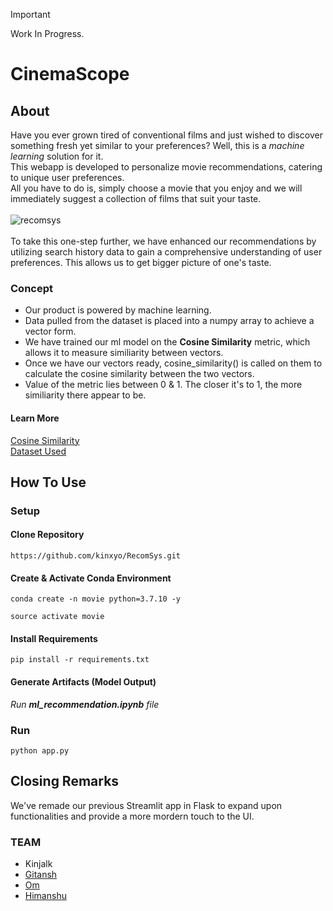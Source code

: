> [!IMPORTANT]
> Work In Progress.

# CinemaScope

## About
Have you ever grown tired of conventional films and just wished to discover something fresh yet similar to your preferences?
Well, this is a _machine learning_ solution for it.<br>
This webapp is developed to personalize movie recommendations, catering to unique user preferences.<br>
All you have to do is, simply choose a movie that you enjoy and we will immediately suggest a collection of films that suit your taste.
<br>
<br>
![recomsys](https://github.com/kinxyo/RecomSys/assets/90744941/07484206-dfcb-4ea9-babb-0edbc7bd1ab2)
<br>
<br>
To take this one-step further, we have enhanced our recommendations by utilizing search history data to gain a comprehensive understanding of user preferences. This allows us to get bigger picture of one's taste.
### Concept
- Our product is powered by machine learning. 
- Data pulled from the dataset is placed into a numpy array to achieve a vector form.
- We have trained our ml model on the **Cosine Similarity** metric, which allows it to measure similiarity between vectors.
- Once we have our vectors ready, cosine_similarity() is called on them to calculate the cosine similarity between the two vectors.
- Value of the metric lies between 0 & 1. The closer it's to 1, the more similiarity there appear to be.

#### Learn More
[Cosine Similarity](https://www.learndatasci.com/glossary/cosine-similarity/)
<br>
[Dataset Used](https://www.kaggle.com/tmdb/tmdb-movie-metadata?select=tmdb_5000_movies.csv)

## How To Use

### Setup
#### Clone Repository
```
https://github.com/kinxyo/RecomSys.git
```
#### Create & Activate Conda Environment
```
conda create -n movie python=3.7.10 -y
```
```
source activate movie
```
#### Install Requirements
```
pip install -r requirements.txt
```
#### Generate Artifacts (Model Output)
_Run **ml_recommendation.ipynb** file_

### Run
```
python app.py
```

## Closing Remarks
We've remade our previous Streamlit app in Flask to expand upon functionalities and provide a more mordern touch to the UI.
<br>
### TEAM
- Kinjalk 
- [Gitansh](https://github.com/Gitansh-Agarwal)
- [Om](https://github.com/Ashu-Pablo) 
- [Himanshu](https://github.com/xendai66)
